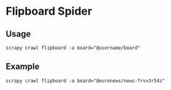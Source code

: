 # Flipboard Spider

## Usage

    scrapy crawl flipboard -a board="@username/board"

## Example

    scrapy crawl flipboard -a board="@euronews/news-frvv3r54z"
